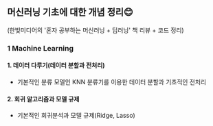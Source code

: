 ## 머신러닝 기초에 대한 개념 정리😊
(한빛미디어의 '혼자 공부하는 머신러닝 + 딥러닝' 책 리뷰 + 코드 정리)

### 1 Machine Learning
#### 1. 데이터 다루기(데이터 분할과 전처리)
- 기본적인 분류 모델인 KNN 분류기를 이용한 데이터 분할과 기초적인 전처리
#### 2. 회귀 알고리즘과 모델 규제
- 기본적인 회귀분석과 모델 규제(Ridge, Lasso)
